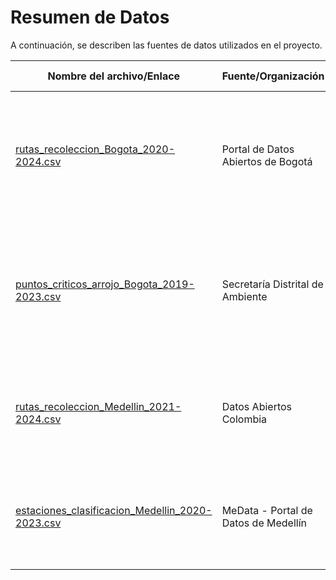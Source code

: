 # Resumen de Datos

A continuación, se describen las fuentes de datos utilizados en el proyecto.

| Nombre del archivo/Enlace | Fuente/Organización | Descripción detallada |
|---------------------------|---------------------|-----------------------|
| [rutas_recoleccion_Bogota_2020-2024.csv](data/raw/rutas_recoleccion_Bogota_2020-2024.csv) | Portal de Datos Abiertos de Bogotá | Contiene las rutas de recolección de residuos sólidos en Bogotá, incluyendo información geoespacial y horarios de servicio. |
| [puntos_criticos_arrojo_Bogota_2019-2023.csv](data/raw/puntos_criticos_arrojo_Bogota_2019-2023.csv) | Secretaría Distrital de Ambiente | Datos sobre ubicaciones donde se ha identificado acumulación irregular de residuos en Bogotá, con coordenadas y fechas de reporte. |
| [rutas_recoleccion_Medellin_2021-2024.csv](data/raw/rutas_recoleccion_Medellin_2021-2024.csv) | Datos Abiertos Colombia | Información sobre rutas establecidas para la recolección de materiales reciclables en Medellín. |
| [estaciones_clasificacion_Medellin_2020-2023.csv](data/raw/estaciones_clasificacion_Medellin_2020-2023.csv) | MeData - Portal de Datos de Medellín | Ubicación y características de las estaciones de clasificación y aprovechamiento de residuos en Medellín. |
